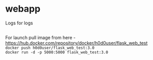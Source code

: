# webapp
Logs for logs

##
For launch pull image from here - https://hub.docker.com/repository/docker/h0d0user/flask_web_test  
`docker push h0d0user/flask_web_test:3.0`  
`docker run -d -p 5000:5000 flask_web_test:3.0`


